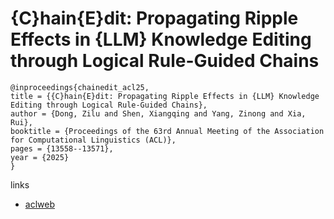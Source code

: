 # {C}hain{E}dit: Propagating Ripple Effects in {LLM} Knowledge Editing through Logical Rule-Guided Chains

```
@inproceedings{chainedit_acl25,
title = {{C}hain{E}dit: Propagating Ripple Effects in {LLM} Knowledge Editing through Logical Rule-Guided Chains},
author = {Dong, Zilu and Shen, Xiangqing and Yang, Zinong and Xia, Rui},
booktitle = {Proceedings of the 63rd Annual Meeting of the Association for Computational Linguistics (ACL)},
pages = {13558--13571},
year = {2025}
}
```

links
- [aclweb](https://aclanthology.org/2025.acl-long.665/)
